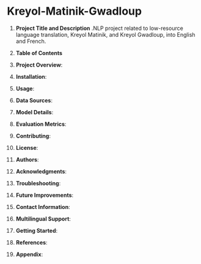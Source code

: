 # Kreyol-Matinik-Gwadloup
1. **Project Title and Description**
.NLP project related to low-resource language translation, Kreyol Matinik, and Kreyol Gwadloup, into English and French.
2. **Table of Contents**
3. **Project Overview**:
4. **Installation**:
5. **Usage**:
6. **Data Sources**:
  
7. **Model Details**:
  
8. **Evaluation Metrics**:
  
9. **Contributing**:
  
10. **License**:
11. **Authors**:

12. **Acknowledgments**:
    
13. **Troubleshooting**:
    
14. **Future Improvements**:

15. **Contact Information**:

17. **Multilingual Support**:
    
18. **Getting Started**:

19. **References**:
20. **Appendix**:

